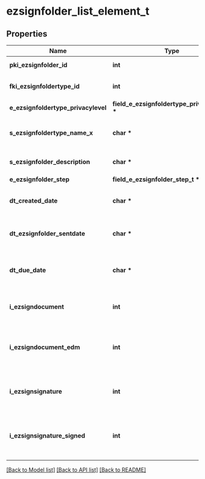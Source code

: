 # ezsignfolder_list_element_t

## Properties
Name | Type | Description | Notes
------------ | ------------- | ------------- | -------------
**pki_ezsignfolder_id** | **int** | The unique ID of the Ezsignfolder | 
**fki_ezsignfoldertype_id** | **int** | The unique ID of the Ezsignfoldertype. | 
**e_ezsignfoldertype_privacylevel** | **field_e_ezsignfoldertype_privacylevel_t \*** |  | 
**s_ezsignfoldertype_name_x** | **char \*** | The name of the Ezsignfoldertype in the language of the requester | 
**s_ezsignfolder_description** | **char \*** | The description of the Ezsignfolder | 
**e_ezsignfolder_step** | **field_e_ezsignfolder_step_t \*** |  | 
**dt_created_date** | **char \*** | The date and time at which the object was created | 
**dt_ezsignfolder_sentdate** | **char \*** | The date and time at which the Ezsign folder was sent the last time. | 
**dt_due_date** | **char \*** | Represent a Date Time. The timezone is the one configured in the User&#39;s profile. | 
**i_ezsigndocument** | **int** | The total number of Ezsigndocument in the folder | 
**i_ezsigndocument_edm** | **int** | The total number of Ezsigndocument in the folder that were saved in the edm system | 
**i_ezsignsignature** | **int** | The total number of signature blocks in all Ezsigndocuments in the folder | 
**i_ezsignsignature_signed** | **int** | The total number of already signed signature blocks in all Ezsigndocuments in the folder | 

[[Back to Model list]](../README.md#documentation-for-models) [[Back to API list]](../README.md#documentation-for-api-endpoints) [[Back to README]](../README.md)


